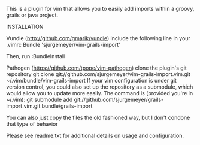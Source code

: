 This is a plugin for vim that allows you to easily add imports within a groovy, grails or java project.

INSTALLATION                                           

Vundle (http://github.com/gmarik/vundle)
include the following line in your .vimrc
    Bundle 'sjurgemeyer/vim-grails-import'

Then, run 
    :BundleInstall


Pathogen (https://github.com/tpope/vim-pathogen) 
clone the plugin's git repository
    git clone git://github.com/sjurgemeyer/vim-grails-import.vim.git ~/.vim/bundle/vim-grails-import
If your vim configuration is under git version control, you could also set up
the repository as a submodule, which would allow you to update more easily.
The command is (provided you're in ~/.vim):
    git submodule add git://github.com/sjurgemeyer/grails-import.vim.git bundle/grails-import

You can also just copy the files the old fashioned way, but I don't condone that type of behavior


Please see readme.txt for additional details on usage and configuration.
